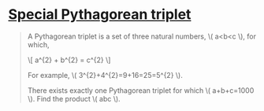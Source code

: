 # [Special Pythagorean triplet](https://projecteuler.net/problem=9)

> A Pythagorean triplet is a set of three natural numbers, \\( a<b<c \\), for which,
> 
> \\[
> a^{2} + b^{2} = c^{2}
> \\]
> 
> For example, \\( 3^{2}+4^{2}=9+16=25=5^{2} \\).
> 
> There exists exactly one Pythagorean triplet for which \\( a+b+c=1000 \\).
> Find the product \\( abc \\).
